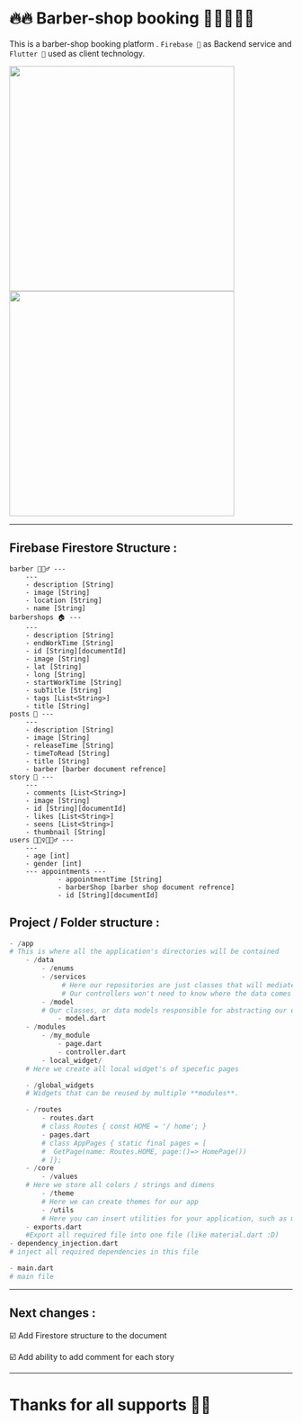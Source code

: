 # 🔥🔥 Barber-shop booking 💇🏻‍♂️💇🏻

This is a barber-shop booking platform . `Firebase 💛` as Backend service and `Flutter 💙` used as client technology.

<img src="https://github.com/mahmoud-eslami/barber_booking/blob/master/screen_shots/MOCKUP-1.png" width="400"> <img src="https://github.com/mahmoud-eslami/barber_booking/blob/master/screen_shots/MOCKUP-2.png" width="400">


---
## Firebase Firestore Structure :
```
barber 💇🏻‍♂️ ---
	---
	- description [String]
	- image [String]
	- location [String]
	- name [String]
barbershops 🏠 ---
	---
	- description [String]
	- endWorkTime [String]
	- id [String][documentId]
	- image [String]
	- lat [String]
	- long [String]
	- startWorkTime [String]
	- subTitle [String]
	- tags [List<String>]
	- title [String]
posts 🌁 ---
	---
	- description [String]
	- image [String]
	- releaseTime [String]
	- timeToRead [String]
	- title [String]
	- barber [barber document refrence]
story 🌃 ---
	---
	- comments [List<String>]
	- image [String]
	- id [String][documentId]
	- likes [List<String>]
	- seens [List<String>]
	- thumbnail [String]
users 🙋🏻‍♀️🙋🏻‍♂️ ---
	---
	- age [int]
	- gender [int]
	--- appointments ---
			- appointmentTime [String]
			- barberShop [barber shop document refrence]
			- id [String][documentId]
```

## Project / Folder structure :

```python
- /app  
# This is where all the application's directories will be contained  
    - /data
        - /enums 
        - /services
             # Here our repositories are just classes that will mediate the communication between our controller and our data.
             # Our controllers won't need to know where the data comes from, and you can use more than one repository on a controller if you need to.
        - /model
        # Our classes, or data models responsible for abstracting our objects.
            - model.dart
    - /modules
        - /my_module
            - page.dart
            - controller.dart
	    - local_widget/
	# Here we create all local widget's of specefic pages

    - /global_widgets 
    # Widgets that can be reused by multiple **modules**.  

    - /routes
        - routes.dart
        # class Routes { const HOME = '/ home'; }  
        - pages.dart
        # class AppPages { static final pages = [  
        #  GetPage(name: Routes.HOME, page:()=> HomePage()) 
        # ]};  
    - /core
        - /values
	# Here we store all colors / strings and dimens
        - /theme
        # Here we can create themes for our app
        - /utils
        # Here you can insert utilities for your application, such as masks, form keys or widgets
	- exports.dart
	#Export all required file into one file (like material.dart :D)
- dependency_injection.dart
# inject all required dependencies in this file

- main.dart  
# main file
```

----
## Next changes : 

☑️ Add Firestore structure to the document

☑️ Add ability to add comment for each story

----
# Thanks for all supports 🙏🏻

